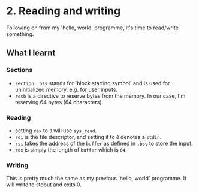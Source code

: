 # 2. Reading and writing

Following on from my 'hello, world' programme, it's time to read/write something.

## What I learnt

### Sections

- `section .bss` stands for 'block starting symbol' and is used for uninitialized memory, e.g. for user inputs.
- `resb` is a directive to reserve bytes from the memory. In our case, I'm reserving 64 bytes (64 characters).

### Reading

- setting `rax` to `0` will use `sys_read`.
- `rdi` is the file descriptor, and setting it to `0` denotes a `stdin`.
- `rsi` takes the address of the `buffer` as defined in `.bss` to store the input.
- `rdx` is simply the length of `buffer` which is `64`.

### Writing

This is pretty much the same as my previous 'hello, world' programme. It will write to stdout and exits 0.
